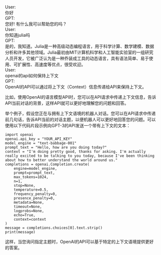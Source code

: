 User:<br>你好<br> 
GPT:<br>您好! 有什么我可以帮助您的吗？<br> 
User:<br>你知道julia吗<br> 
GPT:<br>是的，我知道。Julia是一种高级动态编程语言，用于科学计算、数学建模、数据分析和许多其他领域。Julia最初由MIT计算机科学和人工智能实验室的一组研究人员开发，它被广泛认为是一种乔装成工具的动态语言，具有语法简单、易于使用、可扩展性、高速度等优点，很受欢迎。<br> 
User:<br>openai的api如何保持上下文<br> 
GPT:<br>OpenAI的API可以通过将上下文（Context）信息传递给API来保持上下文。

比如，使用OpenAI的语言模型API时，您可以在API请求中传递上下文信息，告诉API当前对话的背景，这样API就可以更好地理解您的问题和回答。

举个例子，假设您正在与拥有上下文语境的机器人对话。您可以在API请求中传递前几句话，告诉API当前的对话主题，以便机器人可以更好地回答您的问题。可以使用以下代码片段示例向GPT-3的API发送一个带有上下文的文本：

```
import openai
openai.api_key = "YOUR_API_KEY"
model_engine = "text-babbage-001"
prompt_text = "Hello, how are you doing today?"
context = "I'm doing pretty good, thanks for asking. I'm actually really excited to be talking to you today, because I've been thinking about how to better understand the world around us."
completions = openai.Completion.create(
    engine=model_engine,
    prompt=prompt_text,
    max_tokens=1024,
    n=1,
    stop=None,
    temperature=0.5,
    frequency_penalty=0,
    presence_penalty=0,
    metadata=None,
    timeout=None,
    logprobs=None,
    echo=True,
    context=context
)
message = completions.choices[0].text.strip()
print(message)
```

这样，当您询问指定主题时，OpenAI的API可以基于特定的上下文语境提供更好的答案。<br> 
